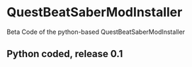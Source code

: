 # QuestBeatSaberModInstaller
Beta Code of the python-based QuestBeatSaberModInstaller


## Python coded, release 0.1

